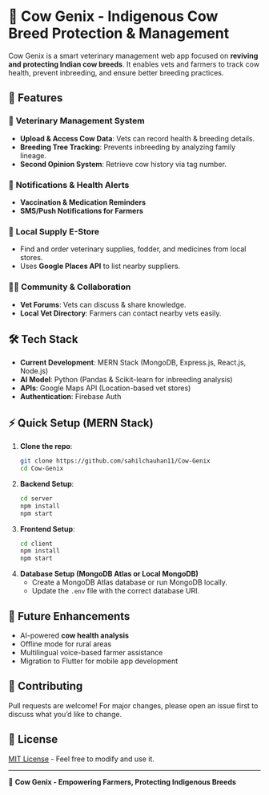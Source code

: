 # 🐄 Cow Genix - Indigenous Cow Breed Protection & Management

Cow Genix is a smart veterinary management web app focused on **reviving and protecting Indian cow breeds**. It enables vets and farmers to track cow health, prevent inbreeding, and ensure better breeding practices.

## 🚀 Features

### 🏥 **Veterinary Management System**
- **Upload & Access Cow Data**: Vets can record health & breeding details.
- **Breeding Tree Tracking**: Prevents inbreeding by analyzing family lineage.
- **Second Opinion System**: Retrieve cow history via tag number.

### 📢 **Notifications & Health Alerts**
- **Vaccination & Medication Reminders**
- **SMS/Push Notifications for Farmers**

### 🏪 **Local Supply E-Store**
- Find and order veterinary supplies, fodder, and medicines from local stores.
- Uses **Google Places API** to list nearby suppliers.

### 👨‍⚕️ **Community & Collaboration**
- **Vet Forums**: Vets can discuss & share knowledge.
- **Local Vet Directory**: Farmers can contact nearby vets easily.

## 🛠️ Tech Stack
- **Current Development**: MERN Stack (MongoDB, Express.js, React.js, Node.js)
- **AI Model**: Python (Pandas & Scikit-learn for inbreeding analysis)
- **APIs**: Google Maps API (Location-based vet stores)
- **Authentication**: Firebase Auth

## ⚡ Quick Setup (MERN Stack)

1. **Clone the repo**:
   ```sh
   git clone https://github.com/sahilchauhan11/Cow-Genix
   cd Cow-Genix
   ```
2. **Backend Setup**:
   ```sh
   cd server
   npm install
   npm start
   ```
3. **Frontend Setup**:
   ```sh
   cd client
   npm install
   npm start
   ```
4. **Database Setup (MongoDB Atlas or Local MongoDB)**
   - Create a MongoDB Atlas database or run MongoDB locally.
   - Update the `.env` file with the correct database URI.

## 📌 Future Enhancements
- AI-powered **cow health analysis**
- Offline mode for rural areas
- Multilingual voice-based farmer assistance
- Migration to Flutter for mobile app development

## 🤝 Contributing
Pull requests are welcome! For major changes, please open an issue first to discuss what you’d like to change.

## 📜 License
[MIT License](https://github.com/smolvamp/Cow_Genix/blob/main/LICENSE) - Feel free to modify and use it.

---

🐄 **Cow Genix - Empowering Farmers, Protecting Indigenous Breeds**

